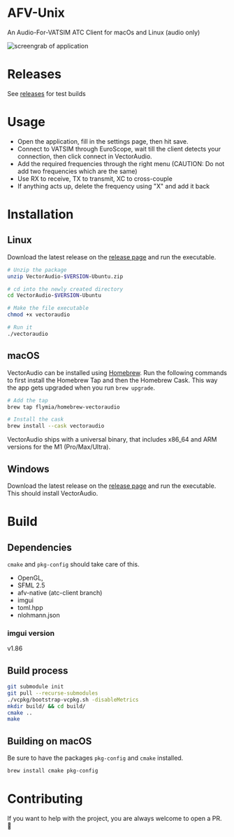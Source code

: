 # AFV-Unix
 An Audio-For-VATSIM ATC Client for macOs and Linux (audio only)

 ![screengrab of application](https://i.imgur.com/IumERC2.png)

# Releases

See [releases](https://github.com/pierr3/VectorAudio/releases) for test builds

# Usage

 - Open the application, fill in the settings page, then hit save.
 - Connect to VATSIM through EuroScope, wait till the client detects your connection, then click connect in VectorAudio.
 - Add the required frequencies through the right menu (CAUTION: Do not add two frequencies which are the same)
 - Use RX to receive, TX to transmit, XC to cross-couple
 - If anything acts up, delete the frequency using "X" and add it back

# Installation

## Linux

Download the latest release on the [release page](https://github.com/pierr3/VectorAudio/releases) and run the executable.

```sh
# Unzip the package
unzip VectorAudio-$VERSION-Ubuntu.zip

# cd into the newly created directory
cd VectorAudio-$VERSION-Ubuntu

# Make the file executable
chmod +x vectoraudio

# Run it
./vectoraudio
```
## macOS

VectorAudio can be installed using [Homebrew](https://brew.sh/index). Run the following commands to first install the Homebrew Tap and then the Homebrew Cask. This way the app gets upgraded when you run `brew upgrade`.

```sh
# Add the tap
brew tap flymia/homebrew-vectoraudio

# Install the cask
brew install --cask vectoraudio
```

VectorAudio ships with a universal binary, that includes x86_64 and ARM versions for the M1 (Pro/Max/Ultra).

## Windows

Download the latest release on the [release page](https://github.com/pierr3/VectorAudio/releases) and run the executable. This should install VectorAudio.
# Build
## Dependencies

`cmake` and `pkg-config` should take care of this.

* OpenGL,
* SFML 2.5
* afv-native (atc-client branch) 
* imgui
* toml.hpp
* nlohmann.json

### imgui version

v1.86

## Build process

```sh
git submodule init
git pull --recurse-submodules
./vcpkg/bootstrap-vcpkg.sh -disableMetrics
mkdir build/ && cd build/
cmake ..
make
```

## Building on macOS

Be sure to have the packages `pkg-config` and `cmake` installed.

```sh
brew install cmake pkg-config
```

# Contributing

If you want to help with the project, you are always welcome to open a PR. 🙂
